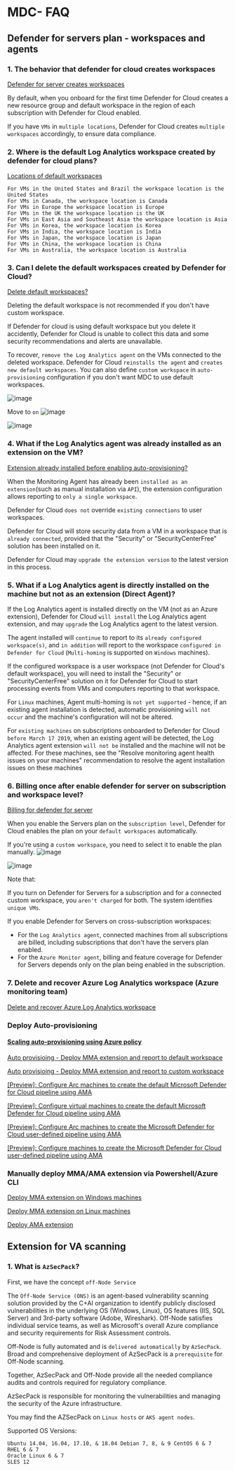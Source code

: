 # MDC- FAQ
## Defender for servers plan - workspaces and agents
### 1. The behavior that defender for cloud creates workspaces
[Defender for server creates workspaces](https://learn.microsoft.com/en-us/azure/defender-for-cloud/plan-defender-for-servers-data-workspace#default-workspace)

By default, when you onboard for the first time Defender for Cloud creates a new resource group and default workspace in the region of each subscription with Defender for Cloud enabled.

If you have `VMs` in `multiple locations`, Defender for Cloud creates `multiple workspaces` accordingly, to ensure data compliance.

### 2. Where is the default Log Analytics workspace created by defender for cloud plans?
[Locations of default workspaces](https://learn.microsoft.com/en-us/azure/defender-for-cloud/faq-data-collection-agents#where-is-the-default-log-analytics-workspace-created-)
```
For VMs in the United States and Brazil the workspace location is the United States
For VMs in Canada, the workspace location is Canada
For VMs in Europe the workspace location is Europe
For VMs in the UK the workspace location is the UK
For VMs in East Asia and Southeast Asia the workspace location is Asia
For VMs in Korea, the workspace location is Korea
For VMs in India, the workspace location is India
For VMs in Japan, the workspace location is Japan
For VMs in China, the workspace location is China
For VMs in Australia, the workspace location is Australia
```

### 3. Can I delete the default workspaces created by Defender for Cloud?
[Delete default workspaces?](https://learn.microsoft.com/en-us/azure/defender-for-cloud/faq-data-collection-agents#can-i-delete-the-default-workspaces-created-by-defender-for-cloud-)

Deleting the default workspace is not recommended if you don't have custom workspace. 

If Defender for cloud is using default workspace but you delete it accidently, Defender for Cloud is unable to collect this data and some security recommendations and alerts are unavailable.

To recover, `remove the Log Analytics agent` on the VMs connected to the deleted workspace. Defender for Cloud `reinstalls the agent` and `creates new default workspaces`. You can also define `custom workspace` in `auto-provisioning` configuration if you don't want MDC to use default workspaces.

![image](https://user-images.githubusercontent.com/96930989/211142697-18ee00ae-5b1d-4668-b95b-068658c6aff0.png)

Move to `on`
![image](https://user-images.githubusercontent.com/96930989/211142730-62f233c4-17c4-4d43-afb2-e63964701883.png)

![image](https://user-images.githubusercontent.com/96930989/211142677-6fef576e-cb30-4106-b20a-62ef814f1384.png)


### 4. What if the Log Analytics agent was already installed as an extension on the VM?
[Extension already installed before enabling auto-provisioning?](https://learn.microsoft.com/en-us/azure/defender-for-cloud/faq-data-collection-agents#what-if-the-log-analytics-agent-was-already-installed-as-an-extension-on-the-vm-)

When the Monitoring Agent has already been `installed as an extension`(such as manual installation via `API`), the extension configuration allows reporting to `only a single workspace`. 

Defender for Cloud `does not` override `existing connections` to user workspaces. 

Defender for Cloud will store security data from a VM in a workspace that is `already connected`, provided that the "Security" or "SecurityCenterFree" solution has been installed on it. 

Defender for Cloud may `upgrade the extension version` to the latest version in this process.

### 5. What if a Log Analytics agent is directly installed on the machine but not as an extension (Direct Agent)?

If the Log Analytics agent is installed directly on the VM (not as an Azure extension), Defender for Cloud `will install` the Log Analytics agent extension, and may `upgrade` the Log Analytics agent to the latest version.

The agent installed will `continue` to report to its `already configured workspace(s)`, and `in addition` will report to the workspace `configured in Defender for Cloud` (`Multi-homing` is supported on `Windows` machines).

If the configured workspace is a user workspace (not Defender for Cloud's default workspace), you will need to install the "Security" or "SecurityCenterFree" solution on it for Defender for Cloud to start processing events from VMs and computers reporting to that workspace.

For `Linux` machines, Agent multi-homing is `not yet supported` - hence, if an existing agent installation is detected, automatic provisioning `will not occur` and the machine's configuration will not be altered.

For `existing machines` on subscriptions onboarded to Defender for Cloud `before March 17 2019`, when an existing agent will be detected, the Log Analytics agent extension `will not be` installed and the machine will not be affected. For these machines, see the "Resolve monitoring agent health issues on your machines" recommendation to resolve the agent installation issues on these machines

### 6. Billing once after enable defender for server on subscription and workspace level?
[Billing for defender for server](https://learn.microsoft.com/en-us/azure/defender-for-cloud/faq-defender-for-servers#do-i-need-to-enable-on-the-subscription-and-workspace-)

When you enable the Servers plan on the `subscription level`, Defender for Cloud enables the plan on your `default workspaces` automatically. 

If you're using a `custom workspace`, you need to select it to enable the plan manually. 
![image](https://user-images.githubusercontent.com/96930989/211142147-1d9f5d8c-4bd8-4ba5-bd9f-37c065e20fe1.png)

![image](https://user-images.githubusercontent.com/96930989/211142168-0fddb5ae-3321-4a2a-98ad-1475cc4ce73b.png)

Note that:

If you turn on Defender for Servers for a subscription and for a connected custom workspace, you `aren't charged` for both. The system identifies `unique VMs`.

If you enable Defender for Servers on cross-subscription workspaces:
* For the `Log Analytics agent`, connected machines from all subscriptions are billed, including subscriptions that don't have the servers plan enabled.
* For the `Azure Monitor agent`, billing and feature coverage for Defender for Servers depends only on the plan being enabled in the subscription.

### 7. Delete and recover Azure Log Analytics workspace (Azure monitoring team)
[Delete and recover Azure Log Analytics workspace](https://learn.microsoft.com/en-us/azure/azure-monitor/logs/delete-workspace)

### Deploy Auto-provisioning 

#### [Scaling auto-provisioning using Azure policy](https://learn.microsoft.com/en-us/azure/defender-for-cloud/plan-defender-for-servers-scale#scaling-auto-provisioning)

[Auto provisioing - Deploy MMA extension and report to default workspace](https://portal.azure.com/#view/Microsoft_Azure_Policy/PolicyDetailBlade/definitionId/%2Fproviders%2FMicrosoft.Authorization%2FpolicyDefinitions%2F6df2fee6-a9ed-4fef-bced-e13be1b25f1c)

[Auto provisioing - Deploy MMA extension and report to custom workspace](https://portal.azure.com/#view/Microsoft_Azure_Policy/PolicyDetailBlade/definitionId/%2Fproviders%2FMicrosoft.Authorization%2FpolicyDefinitions%2F8e7da0a5-0a0e-4bbc-bfc0-7773c018b616)

[[Preview]: Configure Arc machines to create the default Microsoft Defender for Cloud pipeline using AMA](https://portal.azure.com/#view/Microsoft_Azure_Policy/PolicyDetailBlade/definitionId/%2Fproviders%2FMicrosoft.Authorization%2FpolicyDefinitions%2F3b1a8e0a-b2e1-48be-9365-28be2fbef550)

[[Preview]: Configure virtual machines to create the default Microsoft Defender for Cloud pipeline using AMA](https://portal.azure.com/#view/Microsoft_Azure_Policy/PolicyDetailBlade/definitionId/%2Fproviders%2FMicrosoft.Authorization%2FpolicyDefinitions%2F8b5ad9ab-3d44-4a6e-9ac3-75b04ea5fd28)

[[Preview]: Configure Arc machines to create the Microsoft Defender for Cloud user-defined pipeline using AMA](https://portal.azure.com/#view/Microsoft_Azure_Policy/PolicyDetailBlade/definitionId/%2Fproviders%2FMicrosoft.Authorization%2FpolicyDefinitions%2Faba46665-c3a7-4319-ace1-a0282deebac2)

[[Preview]: Configure machines to create the Microsoft Defender for Cloud user-defined pipeline using AMA](https://portal.azure.com/#view/Microsoft_Azure_Policy/PolicyDetailBlade/definitionId/%2Fproviders%2FMicrosoft.Authorization%2FpolicyDefinitions%2Fc15c5978-ab6e-4599-a1c3-90a7918f5371)

### Manually deploy MMA/AMA extension via Powershell/Azure CLI
[Deploy MMA extension on Windows machines](https://learn.microsoft.com/en-us/azure/virtual-machines/extensions/oms-windows?toc=%2Fazure%2Fazure-monitor%2Ftoc.json#powershell-deployment)

[Deploy MMA extension on Linux machines](https://learn.microsoft.com/en-us/azure/virtual-machines/extensions/oms-linux?toc=%2Fazure%2Fazure-monitor%2Ftoc.json#azure-cli-deployment)

[Deploy AMA extension](https://learn.microsoft.com/en-us/azure/azure-monitor/agents/azure-monitor-agent-manage?tabs=azure-powershell#install)

## Extension for VA scanning
### 1. What is `AzSecPack`?

First, we have the concept `off-Node Service`

The `Off-Node Service (ONS)` is an agent-based vulnerability scanning solution provided by the C+AI organization to identify publicly disclosed vulnerabilities in the underlying OS (Windows, Linux), OS features (IIS, SQL Server) and 3rd-party software (Adobe, Wireshark).  Off-Node satisfies individual service teams, as well as Microsoft's overall Azure compliance and security requirements for Risk Assessment controls.

Off-Node is fully automated and is `delivered automatically` by `AzSecPack`. Broad and comprehensive deployment of AzSecPack is a `prerequisite` for Off-Node scanning.

Together, AzSecPack and Off-Node provide all the needed compliance audits and controls required for regulatory compliance.

AzSecPack is responsible for monitoring the vulnerabilities and managing the security of the Azure infrastructure.


You may find the AZSecPack on `Linux hosts` or `AKS agent nodes`. 

Supported OS Versions:
```
Ubuntu 14.04, 16.04, 17.10, & 18.04 Debian 7, 8, & 9 CentOS 6 & 7
RHEL 6 & 7
Oracle Linux 6 & 7
SLES 12
```

